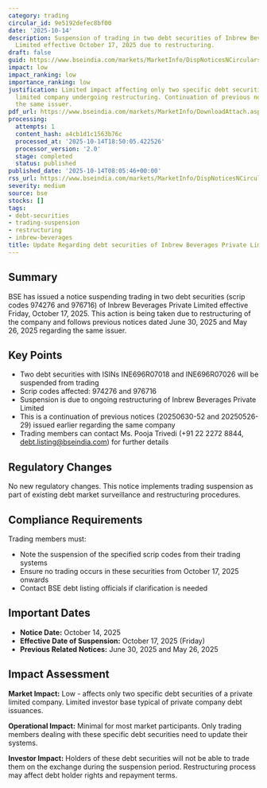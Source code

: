 ```yaml
---
category: trading
circular_id: 9e5192defec8bf00
date: '2025-10-14'
description: Suspension of trading in two debt securities of Inbrew Beverages Private
  Limited effective October 17, 2025 due to restructuring.
draft: false
guid: https://www.bseindia.com/markets/MarketInfo/DispNoticesNCirculars.aspx?Noticeid={DF1B9458-B671-4F33-A7D9-54C2B9FEB58D}&noticeno=20251014-9&dt=10/14/2025&icount=9&totcount=61&flag=0
impact: low
impact_ranking: low
importance_ranking: low
justification: Limited impact affecting only two specific debt securities of a private
  limited company undergoing restructuring. Continuation of previous notices regarding
  the same issuer.
pdf_url: https://www.bseindia.com/markets/MarketInfo/DownloadAttach.aspx?id=20251014-9&attachedId=
processing:
  attempts: 1
  content_hash: a4cb1d1c1563b76c
  processed_at: '2025-10-14T18:50:05.422526'
  processor_version: '2.0'
  stage: completed
  status: published
published_date: '2025-10-14T08:05:46+00:00'
rss_url: https://www.bseindia.com/markets/MarketInfo/DispNoticesNCirculars.aspx?Noticeid={DF1B9458-B671-4F33-A7D9-54C2B9FEB58D}&noticeno=20251014-9&dt=10/14/2025&icount=9&totcount=61&flag=0
severity: medium
source: bse
stocks: []
tags:
- debt-securities
- trading-suspension
- restructuring
- inbrew-beverages
title: Update Regarding debt securities of Inbrew Beverages Private Limited
---
```


## Summary

BSE has issued a notice suspending trading in two debt securities (scrip codes 974276 and 976716) of Inbrew Beverages Private Limited effective Friday, October 17, 2025. This action is being taken due to restructuring of the company and follows previous notices dated June 30, 2025 and May 26, 2025 regarding the same issuer.

## Key Points

- Two debt securities with ISINs INE696R07018 and INE696R07026 will be suspended from trading
- Scrip codes affected: 974276 and 976716
- Suspension is due to ongoing restructuring of Inbrew Beverages Private Limited
- This is a continuation of previous notices (20250630-52 and 20250526-29) issued earlier regarding the same company
- Trading members can contact Ms. Pooja Trivedi (+91 22 2272 8844, debt.listing@bseindia.com) for further details

## Regulatory Changes

No new regulatory changes. This notice implements trading suspension as part of existing debt market surveillance and restructuring procedures.

## Compliance Requirements

Trading members must:
- Note the suspension of the specified scrip codes from their trading systems
- Ensure no trading occurs in these securities from October 17, 2025 onwards
- Contact BSE debt listing officials if clarification is needed

## Important Dates

- **Notice Date:** October 14, 2025
- **Effective Date of Suspension:** October 17, 2025 (Friday)
- **Previous Related Notices:** June 30, 2025 and May 26, 2025

## Impact Assessment

**Market Impact:** Low - affects only two specific debt securities of a private limited company. Limited investor base typical of private company debt issuances.

**Operational Impact:** Minimal for most market participants. Only trading members dealing with these specific debt securities need to update their systems.

**Investor Impact:** Holders of these debt securities will not be able to trade them on the exchange during the suspension period. Restructuring process may affect debt holder rights and repayment terms.